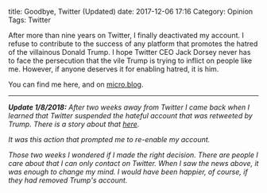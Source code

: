 title: Goodbye, Twitter (Updated)
date: 2017-12-06 17:16
Category: Opinion
Tags: Twitter

After more than nine years on Twitter, I finally deactivated my account. I refuse to contribute to the success of any platform that promotes the hatred of the villainous Donald Trump. I hope Twitter CEO Jack Dorsey never has to face the persecution that the vile Trump is trying to inflict on people like me. However, if anyone deserves it for enabling hatred, it is him.

You can find me here, and on [micro.blog][mb].

---

_**Update 1/8/2018:** After two weeks away from Twitter I came back when I learned that Twitter suspended the hateful account that was retweeted by Trump. There is a story about that [here][1]._

_It was this action that prompted me to re-enable my account._

_Those two weeks I wondered if I made the right decision. There are people I care about that I can only contact on Twitter. When I saw the news above, it was enough to change my mind. I would have been happier, of course, if they had removed Trump's account._

[mb]: https://micro.blog/aijaz
[1]: https://www.washingtonpost.com/news/the-switch/wp/2017/12/18/twitter-purge-suspends-account-of-far-right-leader-who-was-retweeted-by-trump
